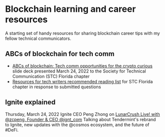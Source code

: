 # Blockchain learning and career resources

A starting set of handy resources for sharing blockchain career tips with my fellow technical communicators.

## ABCs of blockchain for tech comm

- [ABCs of blockchain: Tech comm opportunities for the crypto curious](STC%20ABCs%20of%20blockchain_%20Tech%20comm%20opportunities%20for%20the%20crypto%20curious.pdf) slide deck presented March 24, 2022 to the Society for Technical Communication (STC) Florida chapter
- [Resources for tech writers recommended reading list](resources%20for%20tech%20writers.md) for STC Florida chapter in response to submitted questions

## Ignite explained

Thursday, March 24, 2022 Ignite CEO Peng Zhong on [LunarCrush Live! with @zcpeng, Founder & CEO @ignt_com](https://twitter.com/i/broadcasts/1ypJdErPzppxW) Talking about Tendermint's rebrand to Ignite, new updates with the @cosmos ecosystem, and the future of #DeFi.
